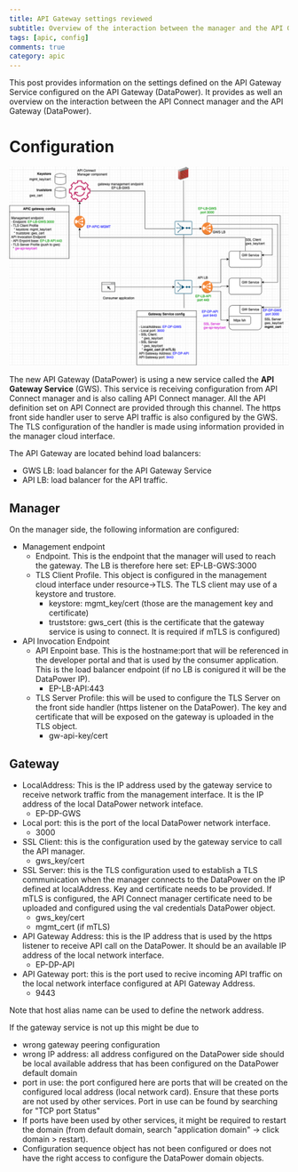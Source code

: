 ```yaml
---
title: API Gateway settings reviewed  
subtitle: Overview of the interaction between the manager and the API Gateway service
tags: [apic, config]
comments: true
category: apic
---
```


This post provides information on the settings defined on the API Gateway Service configured on the API Gateway (DataPower).
It provides as well an overview on the interaction between the API Connect manager and the API Gateway (DataPower).

# Configuration 
![interaction diagram](/assets/images/apic/mgmt-apigw.png)

The new API Gateway (DataPower) is using a new service called the **API Gateway Service** (GWS).
This service is receiving configuration from API Connect manager and is also calling API Connect manager.
All the API definition set on API Connect are provided through this channel.
The https front side handler user to serve API traffic is also configured by the GWS. The TLS configuration of the handler is made using information provided in the manager cloud interface.

The API Gateway are located behind load balancers:
- GWS LB: load balancer for the API Gateway Service
- API LB: load balancer for the API traffic.
 
## Manager
On the manager side, the following information are configured:
- Management endpoint
  - Endpoint. This is the endpoint that the manager will used to reach the gateway. The LB is therefore here set: EP-LB-GWS:3000
  - TLS Client Profile. This object is configured in the management cloud interface under resource->TLS. The TLS client may use of a keystore and trustore.
    * keystore: mgmt_key/cert (those are the management key and certificate)
    * truststore: gws_cert (this is the certificate that the gateway service is using to connect. It is required if mTLS is configured)
- API Invocation Endpoint
  - API Enpoint base. This is the hostname:port that will be referenced in the developer portal and that is used by the consumer application. This is the load balancer endpoint (if no LB is conigured it will be the DataPower IP). 
    - EP-LB-API:443
  - TLS Server Profile: this will be used to configure the TLS Server on the front side handler (https listener on the DataPower). The key and certificate that will be exposed on the gateway is uploaded in the TLS object.
    - gw-api-key/cert
  
## Gateway

- LocalAddress: This is the IP address used by the gateway service to receive network traffic from the management interface. It is the IP address of the local DataPower network inteface. 
    - EP-DP-GWS
- Local port: this is the port of the local DataPower network interface.
    - 3000
- SSL Client: this is the configuration used by the gateway service to call the API manager.
   * gws_key/cert
- SSL Server: this is the TLS configuration used to establish a TLS communication when the manager connects to the DataPower on the IP defined at localAddress. Key and certificate needs to be provided. If mTLS is configured, the API Connect manager certificate need to be uploaded and configured using the val credentials DataPower object.
   * gws_key/cert
   * mgmt_cert (if mTLS)
- API Gateway Address: this is the IP address that is used by the https listener to receive API call on the DataPower. It should be an available IP address of the local network interface. 
  - EP-DP-API
- API Gateway port: this is the port used to recive incoming API traffic on the local network interface configured at API Gateway Address. 
  - 9443

Note that host alias name can be used to define the network address.

If the gateway service is not up this might be due to
- wrong gateway peering configuration
- wrong IP address: all address configured on the DataPower side should be local available address that has been configured on the DataPower default domain
- port in use: the port configured here are ports that will be created on the configured local address (local network card). Ensure that these ports are not used by other services. Port in use can be found by searching for "TCP port Status"
- If ports have been used by other services, it might be required to restart the domain (from default domain, search "application domain" -> click domain > restart).
- Configuration sequence object has not been configured or does not have the right access to configure the DataPower domain objects.